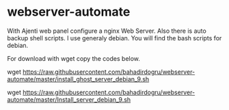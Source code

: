 # webserver-automate
With Ajenti web panel configure a nginx Web Server. Also there is auto backup shell scripts.
I use generaly debian. You will find the bash scripts for debian.

For download with wget copy the codes below.

wget https://raw.githubusercontent.com/bahadirdogru/webserver-automate/master/install_ghost_server_debian_9.sh

wget https://raw.githubusercontent.com/bahadirdogru/webserver-automate/master/Install_server_debian_9.sh
